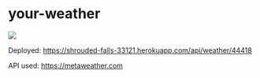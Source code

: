 # your-weather

![](demo.gif)

Deployed: https://shrouded-falls-33121.herokuapp.com/api/weather/44418

API used: https://metaweather.com
